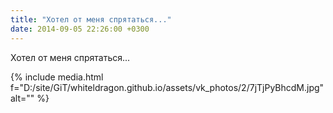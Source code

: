 ```yaml
---
title: "Хотел от меня спрятаться..."
date: 2014-09-05 22:26:00 +0300
---
```


Хотел от меня спрятаться...

{% include media.html f="D:/site/GiT/whiteldragon.github.io/assets/vk_photos/2/7jTjPyBhcdM.jpg" alt="" %}
